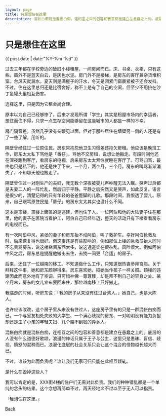 ```yaml
---
layout: page
title: 只是想住在这里
description: 混帐白痴就是混帐白痴，连相互之间的包容和善意都是建立在愚蠢之上的。底层的人没有什么道德好歌颂，浪漫的神话只属于王子与公主，这里只是愚昧、盲信、歧视、愤怒的混种而已。浪漫化底层的社会关系只会让这个混合的怪物越长越大而已。
---
```


# 只是想住在这里

{{ post.date | date:"%Y-%m-%d" }}

过去三年都在学校旁边的破旧小楼租屋，一间房间而已。床、书桌、衣柜，只有这些。窗外不是蓝天白云，是灰色水泥。房门外不是楼梯，是房东的客厅兼杂货堆积室。台风天就漏水，夏天则是满屋子的汗水，冬天是闭紧门窗裹紧被子还会发抖。不过，住在这里总归还是比宿舍好，称不上是有了自己的空间，但至少不用挤在沙丁鱼罐头里相互伤害。

选择这里，只是因为它租金尚合理。

原本以为自己已经够惨了，后来才发现所谓「学生」其实是租屋市场内的幸运者，想住而住不得，只求一点生存空间能够留在这座城市的人都是一样的不幸。

房门隔音差，虽然几乎没有亲眼见过面，但对于那些居住在墙壁另一侧的人还是有了一些了解，用听的。

隔壁曾经住过一位原住民，房东常抱怨他卫生习惯差还拖欠房租。他应该是晚班工作，房东太太私下骂他是「番仔」，骂他不交房租，说想让他搬走。有段时间他还在深夜跑到客厅，看房东的电视，后来房东太太索性就睡在客厅了。可骂归骂，最终也只是私下的，他还是住了下来，一个月，两个月，三个月。房东的叫骂渐渐消失了，不知哪天他也搬走了。

隔壁曾住过一对刚生产的夫妇，我无数个深夜被婴儿声吵醒无法入眠。哭声过后都是夫妻二人的一阵忙乱，然后归于平静。平静之后突然又是哭声，如此反复。语言是很少的，清楚记得的只有年轻的爸爸蹩脚的儿歌。那段时间，我恨透了婴儿。原来，自己跟骂原住民是「番仔」的房东太太其实也没什么不同。

这本是顶楼，顶楼上面盖的是违建，但也住了人。一位阿伯和他的大陆妻子住在那里，他的妻子在医院当看护工，阿伯自己已经年迈，整天的活动只有下楼看看房东的电视而已。

有一次阿伯中风，紧张的妻子和房东抬不动阿伯，叫了救护车。幸好阿伯抢救及时，后来恢复得也很好。但这事还是有些影响的，例如那位上楼的急救员抬人同时不忘责骂房东，说这楼梯间东西太多，说这通道实在很杂乱，风险很大。例如阿伯中风之后，房东总是提醒他搬出去住，去找一间更「合适」的房子。

后来，还住了一位越南的移工。不知道做什么工作，只知道很热衷参拜宫庙。关于拜拜这件事，她和房东颇聊得来。房东喜欢她，把她当作孩子一样关照。顶楼的违建因此而意外地有了空调。只可惜神佛一尊尊拜，却是拜不到自己的容身之处。某个月末，房东的女儿宣布要回来住，那位越南移工只好搬走。

我临走的时候，听房东说：「我的房子从来没有住过台湾人。」她自己，也是大陈人。

也许应该改改，这个房子里从来没有住过人，这座房子里有的只是一群混帐白痴而已。一个与室友相处失败的大学生、一个满心歧视的房东、一对明明没有能力负担却还是生了小孩的年轻夫妇、几个赚不到钱的异乡人。

混帐白痴就是混帐白痴，连相互之间的包容和善意都是建立在愚蠢之上的。底层的人没有什么道德好歌颂，浪漫的神话只属于王子与公主，这里只是愚昧、盲信、歧视、愤怒的混种而已。浪漫化底层的社会关系只会让这个混合的怪物越长越大而已。

不过，谁该为此而负责呢？谁让我们无家可归只能在此相互倾轧。

是什么在毁掉这些人？

我可以肯定的是，XXX街4楼的住户们无需对此负责。我们的种种错乱都是一个单纯的念头的结果。这个念想再简单不过，再天经地义不过以至于无人可以指责。

「我想住在这里。」

[Back](../)
